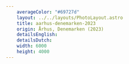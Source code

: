 ```yaml
---
    averageColor: "#69727d"
    layout: ../../layouts/PhotoLayout.astro
    title: aarhus-denemarken-2023
    origin: Århus, Denemarken (2023)
    detailsEnglish: 
    detailsDutch: 
    width: 6000
    height: 4000
---
```

